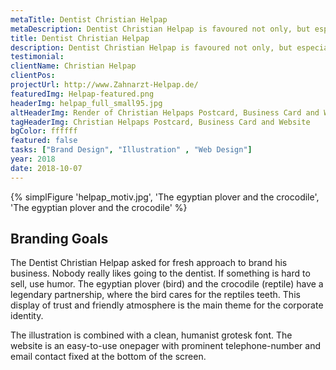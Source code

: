 ```yaml
---
metaTitle: Dentist Christian Helpap
metaDescription: Dentist Christian Helpap is favoured not only, but especially, by anxious patients. Based in Cologne.
title: Dentist Christian Helpap
description: Dentist Christian Helpap is favoured not only, but especially, by anxious patients. Based in Cologne.
testimonial: 
clientName: Christian Helpap
clientPos: 
projectUrl: http://www.Zahnarzt-Helpap.de/
featuredImg: Helpap-featured.png
headerImg: helpap_full_small95.jpg
altHeaderImg: Render of Christian Helpaps Postcard, Business Card and Website
tagHeaderImg: Christian Helpaps Postcard, Business Card and Website
bgColor: ffffff
featured: false
tasks: ["Brand Design", "Illustration" , "Web Design"]
year: 2018
date: 2018-10-07
---
```

{% simplFigure 'helpap_motiv.jpg', 'The egyptian plover and the crocodile', 'The egyptian plover and the crocodile' %}

## Branding Goals
The Dentist Christian Helpap asked for fresh approach to brand his business.
Nobody really likes going to the dentist. If something is hard to sell, use humor.
The egyptian plover (bird) and the crocodile (reptile) have a legendary partnership, where the bird cares for the reptiles teeth. This display of trust and friendly atmosphere is the main theme for the corporate identity.

The illustration is combined with a clean, humanist grotesk font. The website is an easy-to-use onepager with prominent telephone-number and email contact fixed at the bottom of the screen.

